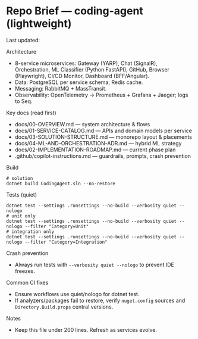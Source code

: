 # Repo Brief — coding-agent (lightweight)

Last updated: <fill on update>

Architecture
- 8-service microservices: Gateway (YARP), Chat (SignalR), Orchestration, ML Classifier (Python FastAPI), GitHub, Browser (Playwright), CI/CD Monitor, Dashboard (BFF/Angular).
- Data: PostgreSQL per service schema, Redis cache.
- Messaging: RabbitMQ + MassTransit.
- Observability: OpenTelemetry → Prometheus + Grafana + Jaeger; logs to Seq.

Key docs (read first)
- docs/00-OVERVIEW.md — system architecture & flows
- docs/01-SERVICE-CATALOG.md — APIs and domain models per service
- docs/03-SOLUTION-STRUCTURE.md — monorepo layout & placements
- docs/04-ML-AND-ORCHESTRATION-ADR.md — hybrid ML strategy
- docs/02-IMPLEMENTATION-ROADMAP.md — current phase plan
- .github/copilot-instructions.md — guardrails, prompts, crash prevention

Build
```pwsh
# solution
dotnet build CodingAgent.sln --no-restore
```

Tests (quiet)
```pwsh
dotnet test --settings .runsettings --no-build --verbosity quiet --nologo
# unit only
dotnet test --settings .runsettings --no-build --verbosity quiet --nologo --filter "Category=Unit"
# integration only
dotnet test --settings .runsettings --no-build --verbosity quiet --nologo --filter "Category=Integration"
```

Crash prevention
- Always run tests with `--verbosity quiet --nologo` to prevent IDE freezes.

Common CI fixes
- Ensure workflows use quiet/nologo for dotnet test.
- If analyzers/packages fail to restore, verify `nuget.config` sources and `Directory.Build.props` central versions.

Notes
- Keep this file under 200 lines. Refresh as services evolve.
